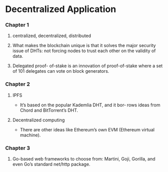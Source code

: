 Decentralized Application
====

### Chapter 1

1. centralized, decentralized, distributed

2. What makes the blockchain unique is that it solves the major security issue of DHTs: not forcing nodes to trust each other on the validity of data.

3. Delegated proof- of-stake is an innovation of proof-of-stake where a set of 101 delegates can vote on block generators. 

### Chapter 2

1. IPFS
   
   - It’s based on the popular Kademlia DHT, and it bor‐ rows ideas from Chord and BitTorrent’s DHT. 

2. Decentralized computing
  
   - There are other ideas like Ethereum’s own EVM (Ethereum virtual machine). 

### Chapter 3

1. Go-based web frameworks to choose from: Martini, Goji, Gorilla, and even Go’s standard net/http package.      